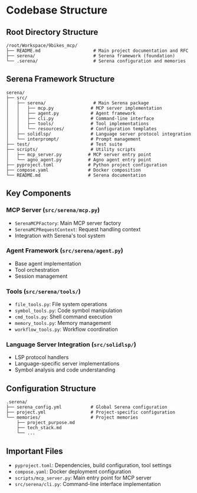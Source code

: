 # Codebase Structure

## Root Directory Structure
```
/root/Workspace/9bikes_mcp/
├── README.md                    # Main project documentation and RFC
├── serena/                      # Serena framework (foundation)
└── .serena/                     # Serena configuration and memories
```

## Serena Framework Structure
```
serena/
├── src/
│   ├── serena/                  # Main Serena package
│   │   ├── mcp.py              # MCP server implementation
│   │   ├── agent.py            # Agent framework
│   │   ├── cli.py              # Command-line interface
│   │   ├── tools/              # Tool implementations
│   │   └── resources/          # Configuration templates
│   ├── solidlsp/               # Language server protocol integration
│   └── interprompt/            # Prompt management
├── test/                       # Test suite
├── scripts/                    # Utility scripts
│   ├── mcp_server.py          # MCP server entry point
│   └── agno_agent.py          # Agno agent entry point
├── pyproject.toml             # Python project configuration
├── compose.yaml               # Docker composition
└── README.md                  # Serena documentation
```

## Key Components

### MCP Server (`src/serena/mcp.py`)
- `SerenaMCPFactory`: Main MCP server factory
- `SerenaMCPRequestContext`: Request handling context
- Integration with Serena's tool system

### Agent Framework (`src/serena/agent.py`)
- Base agent implementation
- Tool orchestration
- Session management

### Tools (`src/serena/tools/`)
- `file_tools.py`: File system operations
- `symbol_tools.py`: Code symbol manipulation
- `cmd_tools.py`: Shell command execution
- `memory_tools.py`: Memory management
- `workflow_tools.py`: Workflow coordination

### Language Server Integration (`src/solidlsp/`)
- LSP protocol handlers
- Language-specific server implementations
- Symbol analysis and code understanding

## Configuration Structure
```
.serena/
├── serena_config.yml           # Global Serena configuration
├── project.yml                 # Project-specific configuration
└── memories/                   # Project memories
    ├── project_purpose.md
    ├── tech_stack.md
    └── ...
```

## Important Files
- `pyproject.toml`: Dependencies, build configuration, tool settings
- `compose.yaml`: Docker deployment configuration
- `scripts/mcp_server.py`: Main entry point for MCP server
- `src/serena/cli.py`: Command-line interface implementation
